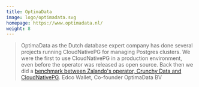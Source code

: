 ```yaml
---
title: OptimaData
image: logo/optimadata.svg
homepage: https://www.optimadata.nl/
weight: 8
---
```


> OptimaData as the Dutch database expert company has done several projects running CloudNativePG for managing Postgres clusters. We were the first to use CloudNativePG in a production environment, even before the operator was released as open source. Back then we did a [benchmark between Zalando's operator, Crunchy Data and CloudNativePG](https://www.optimadata.nl/en/blogs/kubernetes-operators-and-postgres-which-of-the-three/).
Edco Wallet, Co-founder OptimaData BV
